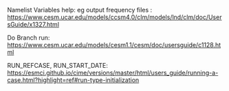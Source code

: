 Namelist Variables help: eg output frequency files : https://www.cesm.ucar.edu/models/ccsm4.0/clm/models/lnd/clm/doc/UsersGuide/x1327.html

Do Branch run: https://www.cesm.ucar.edu/models/cesm1.1/cesm/doc/usersguide/c1128.html

RUN_REFCASE, RUN_START_DATE: https://esmci.github.io/cime/versions/master/html/users_guide/running-a-case.html?highlight=ref#run-type-initialization

